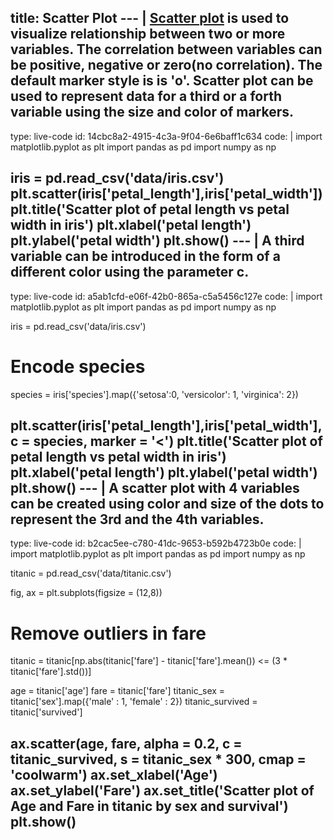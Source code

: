 title: Scatter Plot
--- |
  [Scatter plot](https://matplotlib.org/api/_as_gen/matplotlib.pyplot.scatter.html#matplotlib-pyplot-scatter) is used to visualize relationship between two or more variables. The correlation between variables can be positive, negative or zero(no correlation). The default marker style is is 'o'. Scatter plot can be used to represent data for a third or a forth variable using the size and color of markers.
---
type: live-code
id: 14cbc8a2-4915-4c3a-9f04-6e6baff1c634
code: |
  import matplotlib.pyplot as plt
  import pandas as pd
  import numpy as np

  iris = pd.read_csv('data/iris.csv')
  plt.scatter(iris['petal_length'],iris['petal_width'])
  plt.title('Scatter plot of petal length vs petal width in iris')
  plt.xlabel('petal length')
  plt.ylabel('petal width')
  plt.show()
--- |
  A third variable can be introduced in the form of a different color using the parameter c.
---
type: live-code
id: a5ab1cfd-e06f-42b0-865a-c5a5456c127e
code: |
  import matplotlib.pyplot as plt
  import pandas as pd
  import numpy as np

  iris = pd.read_csv('data/iris.csv')

  # Encode species
  species = iris['species'].map({'setosa':0, 'versicolor': 1, 'virginica': 2})

  plt.scatter(iris['petal_length'],iris['petal_width'], c = species, marker = '<')
  plt.title('Scatter plot of petal length vs petal width in iris')
  plt.xlabel('petal length')
  plt.ylabel('petal width')
  plt.show()
--- |
  A scatter plot with 4 variables can be created using color and size of the dots to represent the 3rd and the 4th variables.
---
type: live-code
id: b2cac5ee-c780-41dc-9653-b592b4723b0e
code: |
  import matplotlib.pyplot as plt
  import pandas as pd
  import numpy as np

  titanic = pd.read_csv('data/titanic.csv')

  fig, ax = plt.subplots(figsize = (12,8))

  # Remove outliers in fare
  titanic = titanic[np.abs(titanic['fare'] - titanic['fare'].mean()) <= (3 * titanic['fare'].std())]

  age = titanic['age']
  fare = titanic['fare']
  titanic_sex = titanic['sex'].map({'male' : 1, 'female' : 2})
  titanic_survived = titanic['survived']

  ax.scatter(age, fare, alpha = 0.2, c = titanic_survived, s =  titanic_sex * 300, cmap = 'coolwarm')
  ax.set_xlabel('Age')
  ax.set_ylabel('Fare')
  ax.set_title('Scatter plot of Age and Fare in titanic by sex and survival')
  plt.show()
---

